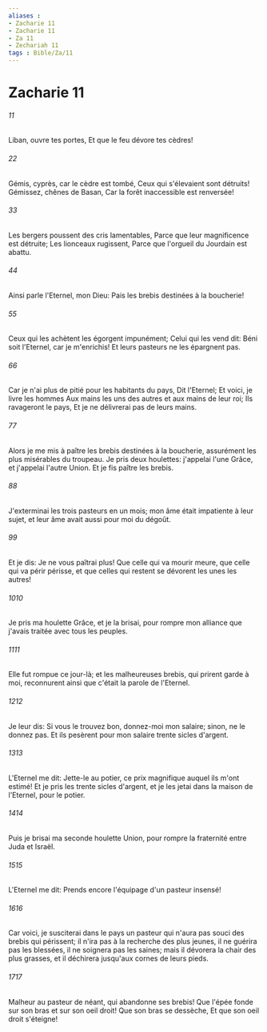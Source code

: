 ```yaml
---
aliases : 
- Zacharie 11
- Zacharie 11
- Za 11
- Zechariah 11
tags : Bible/Za/11
---
```


# Zacharie 11

###### 11
Liban, ouvre tes portes, Et que le feu dévore tes cèdres!
###### 22
Gémis, cyprès, car le cèdre est tombé, Ceux qui s'élevaient sont détruits! Gémissez, chênes de Basan, Car la forêt inaccessible est renversée!
###### 33
Les bergers poussent des cris lamentables, Parce que leur magnificence est détruite; Les lionceaux rugissent, Parce que l'orgueil du Jourdain est abattu.
###### 44
Ainsi parle l'Eternel, mon Dieu: Pais les brebis destinées à la boucherie!
###### 55
Ceux qui les achètent les égorgent impunément; Celui qui les vend dit: Béni soit l'Eternel, car je m'enrichis! Et leurs pasteurs ne les épargnent pas.
###### 66
Car je n'ai plus de pitié pour les habitants du pays, Dit l'Eternel; Et voici, je livre les hommes Aux mains les uns des autres et aux mains de leur roi; Ils ravageront le pays, Et je ne délivrerai pas de leurs mains.
###### 77
Alors je me mis à paître les brebis destinées à la boucherie, assurément les plus misérables du troupeau. Je pris deux houlettes: j'appelai l'une Grâce, et j'appelai l'autre Union. Et je fis paître les brebis.
###### 88
J'exterminai les trois pasteurs en un mois; mon âme était impatiente à leur sujet, et leur âme avait aussi pour moi du dégoût.
###### 99
Et je dis: Je ne vous paîtrai plus! Que celle qui va mourir meure, que celle qui va périr périsse, et que celles qui restent se dévorent les unes les autres!
###### 1010
Je pris ma houlette Grâce, et je la brisai, pour rompre mon alliance que j'avais traitée avec tous les peuples.
###### 1111
Elle fut rompue ce jour-là; et les malheureuses brebis, qui prirent garde à moi, reconnurent ainsi que c'était la parole de l'Eternel.
###### 1212
Je leur dis: Si vous le trouvez bon, donnez-moi mon salaire; sinon, ne le donnez pas. Et ils pesèrent pour mon salaire trente sicles d'argent.
###### 1313
L'Eternel me dit: Jette-le au potier, ce prix magnifique auquel ils m'ont estimé! Et je pris les trente sicles d'argent, et je les jetai dans la maison de l'Eternel, pour le potier.
###### 1414
Puis je brisai ma seconde houlette Union, pour rompre la fraternité entre Juda et Israël.
###### 1515
L'Eternel me dit: Prends encore l'équipage d'un pasteur insensé!
###### 1616
Car voici, je susciterai dans le pays un pasteur qui n'aura pas souci des brebis qui périssent; il n'ira pas à la recherche des plus jeunes, il ne guérira pas les blessées, il ne soignera pas les saines; mais il dévorera la chair des plus grasses, et il déchirera jusqu'aux cornes de leurs pieds.
###### 1717
Malheur au pasteur de néant, qui abandonne ses brebis! Que l'épée fonde sur son bras et sur son oeil droit! Que son bras se dessèche, Et que son oeil droit s'éteigne!
